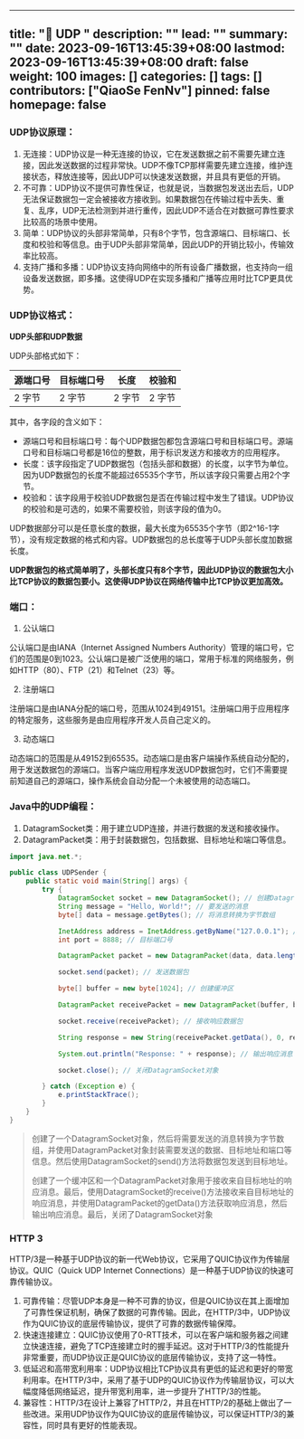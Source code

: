 
---
title: "🚀 UDP  "
description: ""
lead: ""
summary: ""
date: 2023-09-16T13:45:39+08:00
lastmod: 2023-09-16T13:45:39+08:00
draft: false
weight: 100
images: []
categories: []
tags: []
contributors: ["QiaoSe FenNv"]
pinned: false
homepage: false
---




### UDP协议原理：

1. 无连接：UDP协议是一种无连接的协议，它在发送数据之前不需要先建立连接，因此发送数据的过程非常快。UDP不像TCP那样需要先建立连接，维护连接状态，释放连接等，因此UDP可以快速发送数据，并且具有更低的开销。
2. 不可靠：UDP协议不提供可靠性保证，也就是说，当数据包发送出去后，UDP无法保证数据包一定会被接收方接收到。如果数据包在传输过程中丢失、重复、乱序，UDP无法检测到并进行重传，因此UDP不适合在对数据可靠性要求比较高的场景中使用。
3. 简单：UDP协议的头部非常简单，只有8个字节，包含源端口、目标端口、长度和校验和等信息。由于UDP头部非常简单，因此UDP的开销比较小，传输效率比较高。
4. 支持广播和多播：UDP协议支持向网络中的所有设备广播数据，也支持向一组设备发送数据，即多播。这使得UDP在实现多播和广播等应用时比TCP更具优势。





### UDP协议格式：

**UDP头部和UDP数据**

UDP头部格式如下：

| 源端口号 | 目标端口号 | 长度   | 校验和 |
| -------- | ---------- | ------ | ------ |
| 2 字节   | 2 字节     | 2 字节 | 2 字节 |

其中，各字段的含义如下：

- 源端口号和目标端口号：每个UDP数据包都包含源端口号和目标端口号。源端口号和目标端口号都是16位的整数，用于标识发送方和接收方的应用程序。
- 长度：该字段指定了UDP数据包（包括头部和数据）的长度，以字节为单位。因为UDP数据包的长度不能超过65535个字节，所以该字段只需要占用2个字节。
- 校验和：该字段用于校验UDP数据包是否在传输过程中发生了错误。UDP协议的校验和是可选的，如果不需要校验，则该字段的值为0。

UDP数据部分可以是任意长度的数据，最大长度为65535个字节（即2^16-1字节），没有规定数据的格式和内容。UDP数据包的总长度等于UDP头部长度加数据长度。



**UDP数据包的格式简单明了，头部长度只有8个字节，因此UDP协议的数据包大小比TCP协议的数据包要小。这使得UDP协议在网络传输中比TCP协议更加高效。**





### 端口：

1. 公认端口

公认端口是由IANA（Internet Assigned Numbers Authority）管理的端口号，它们的范围是0到1023。公认端口是被广泛使用的端口，常用于标准的网络服务，例如HTTP（80）、FTP（21）和Telnet（23）等。

2. 注册端口

注册端口是由IANA分配的端口号，范围从1024到49151。注册端口用于应用程序的特定服务，这些服务是由应用程序开发人员自己定义的。

3. 动态端口

动态端口的范围是从49152到65535。动态端口是由客户端操作系统自动分配的，用于发送数据包的源端口。当客户端应用程序发送UDP数据包时，它们不需要提前知道自己的源端口，操作系统会自动分配一个未被使用的动态端口。





### Java中的UDP编程：

1. DatagramSocket类：用于建立UDP连接，并进行数据的发送和接收操作。
2. DatagramPacket类：用于封装数据包，包括数据、目标地址和端口等信息。



```java
import java.net.*;

public class UDPSender {
    public static void main(String[] args) {
        try {
            DatagramSocket socket = new DatagramSocket(); // 创建DatagramSocket对象
            String message = "Hello, World!"; // 要发送的消息
            byte[] data = message.getBytes(); // 将消息转换为字节数组

            InetAddress address = InetAddress.getByName("127.0.0.1"); // 目标地址
            int port = 8888; // 目标端口号

            DatagramPacket packet = new DatagramPacket(data, data.length, address, port); // 创建DatagramPacket对象

            socket.send(packet); // 发送数据包

            byte[] buffer = new byte[1024]; // 创建缓冲区

            DatagramPacket receivePacket = new DatagramPacket(buffer, buffer.length); // 创建接收数据包

            socket.receive(receivePacket); // 接收响应数据包

            String response = new String(receivePacket.getData(), 0, receivePacket.getLength()); // 获取响应消息

            System.out.println("Response: " + response); // 输出响应消息

            socket.close(); // 关闭DatagramSocket对象

        } catch (Exception e) {
            e.printStackTrace();
        }
    }
}

```

>创建了一个DatagramSocket对象，然后将需要发送的消息转换为字节数组，并使用DatagramPacket对象封装需要发送的数据、目标地址和端口等信息。然后使用DatagramSocket的send()方法将数据包发送到目标地址。
>
>创建了一个缓冲区和一个DatagramPacket对象用于接收来自目标地址的响应消息。最后，使用DatagramSocket的receive()方法接收来自目标地址的响应消息，并使用DatagramPacket的getData()方法获取响应消息，然后输出响应消息。最后，关闭了DatagramSocket对象



### HTTP 3

HTTP/3是一种基于UDP协议的新一代Web协议，它采用了QUIC协议作为传输层协议。QUIC（Quick UDP Internet Connections）是一种基于UDP协议的快速可靠传输协议。



1. 可靠传输：尽管UDP本身是一种不可靠的协议，但是QUIC协议在其上面增加了可靠性保证机制，确保了数据的可靠传输。因此，在HTTP/3中，UDP协议作为QUIC协议的底层传输协议，提供了可靠的数据传输保障。
2. 快速连接建立：QUIC协议使用了0-RTT技术，可以在客户端和服务器之间建立快速连接，避免了TCP连接建立时的握手延迟。这对于HTTP/3的性能提升非常重要，而UDP协议正是QUIC协议的底层传输协议，支持了这一特性。
3. 低延迟和高带宽利用率：UDP协议相比TCP协议具有更低的延迟和更好的带宽利用率。在HTTP/3中，采用了基于UDP的QUIC协议作为传输层协议，可以大幅度降低网络延迟，提升带宽利用率，进一步提升了HTTP/3的性能。
4. 兼容性：HTTP/3在设计上兼容了HTTP/2，并且在HTTP/2的基础上做出了一些改进。采用UDP协议作为QUIC协议的底层传输协议，可以保证HTTP/3的兼容性，同时具有更好的性能表现。





